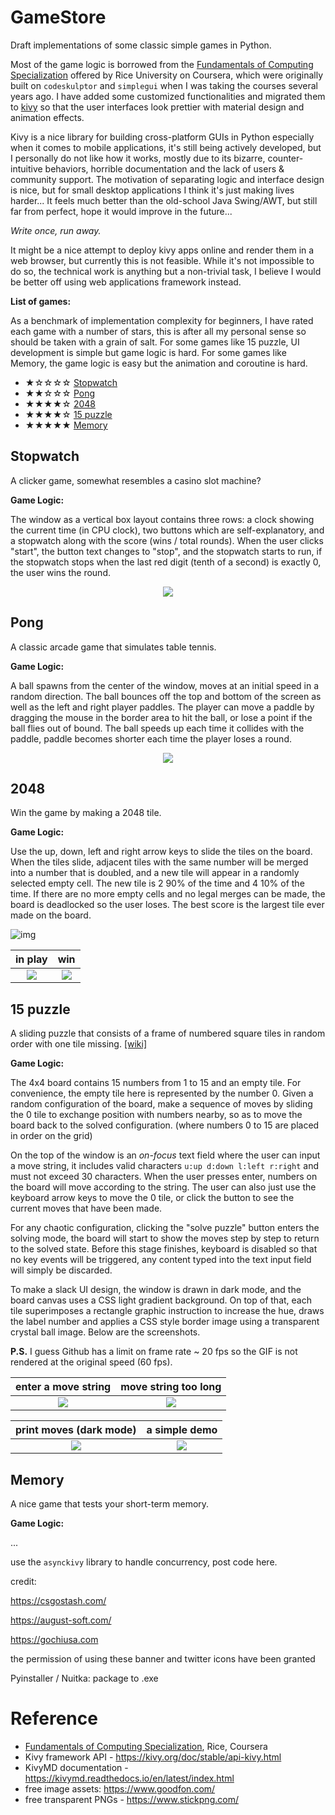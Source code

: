 # GameStore

Draft implementations of some classic simple games in Python.

Most of the game logic is borrowed from the [Fundamentals of Computing Specialization](https://www.coursera.org/specializations/computer-fundamentals) offered by Rice University on Coursera, which were originally built on `codeskulptor` and `simplegui` when I was taking the courses several years ago. I have added some customized functionalities and migrated them to [kivy](https://kivy.org/#home) so that the user interfaces look prettier with material design and animation effects.

Kivy is a nice library for building cross-platform GUIs in Python especially when it comes to mobile applications, it's still being actively developed, but I personally do not like how it works, mostly due to its bizarre, counter-intuitive behaviors, horrible documentation and the lack of users & community support. The motivation of separating logic and interface design is nice, but for small desktop applications I think it's just making lives harder... It feels much better than the old-school Java Swing/AWT, but still far from perfect, hope it would improve in the future...

_Write once, run away._

It might be a nice attempt to deploy kivy apps online and render them in a web browser, but currently this is not feasible. While it's not impossible to do so, the technical work is anything but a non-trivial task, I believe I would be better off using web applications framework instead.



**List of games:**

As a benchmark of implementation complexity for beginners, I have rated each game with a number of stars, this is after all my personal sense so should be taken with a grain of salt. For some games like 15 puzzle, UI development is simple but game logic is hard. For some games like Memory, the game logic is easy but the animation and coroutine is hard.

- ★☆☆☆☆ [Stopwatch](#stopwatch)
- ★★☆☆☆ [Pong](#pong)
- ★★★★☆ [2048](#2048)
- ★★★★☆ [15 puzzle](#15-puzzle)
- ★★★★★ [Memory](#memory)





## Stopwatch

A clicker game, somewhat resembles a casino slot machine?

__Game Logic:__

The window as a vertical box layout contains three rows: a clock showing the current time (in CPU clock), two buttons which are self-explanatory, and a stopwatch along with the score (wins / total rounds). When the user clicks "start", the button text changes to "stop", and the stopwatch starts to run, if the stopwatch stops when the last red digit (tenth of a second) is exactly 0, the user wins the round.

<p align="center">
  <img src="assets/stopwatch_play.png">
</p>





## Pong

A classic arcade game that simulates table tennis.

__Game Logic:__

A ball spawns from the center of the window, moves at an initial speed in a random direction. The ball bounces off the top and bottom of the screen as well as the left and right player paddles. The player can move a paddle by dragging the mouse in the border area to hit the ball, or lose a point if the ball flies out of bound. The ball speeds up each time it collides with the paddle, paddle becomes shorter each time the player loses a round.



<p align="center">
  <img src="assets/pong_play.png">
</p>





## 2048

Win the game by making a 2048 tile.

__Game Logic:__

Use the up, down, left and right arrow keys to slide the tiles on the board. When the tiles slide, adjacent tiles with the same number will be merged into a number that is doubled, and a new tile will appear in a randomly selected empty cell. The new tile is 2 90% of the time and 4 10% of the time. If there are no more empty cells and no legal merges can be made, the board is deadlocked so the user loses. The best score is the largest tile ever made on the board.

![img](assets/2048.png)

in play                   | win
:------------------------:|:------------------------:
![](assets/2048_play.png) | ![](assets/2048_win.png)





## 15 puzzle

A sliding puzzle that consists of a frame of numbered square tiles in random order with one tile missing. [[wiki]](https://en.wikipedia.org/wiki/15_puzzle)

__Game Logic:__

The 4x4 board contains 15 numbers from 1 to 15 and an empty tile. For convenience, the empty tile here is represented by the number 0. Given a random configuration of the board, make a sequence of moves by sliding the 0 tile to exchange position with numbers nearby, so as to move the board back to the solved configuration. (where numbers 0 to 15 are placed in order on the grid)

On the top of the window is an _on-focus_ text field where the user can input a move string, it includes valid characters `u:up d:down l:left r:right` and must not exceed 30 characters. When the user presses enter, numbers on the board will move according to the string. The user can also just use the keyboard arrow keys to move the 0 tile, or click the button to see the current moves that have been made.

For any chaotic configuration, clicking the "solve puzzle" button enters the solving mode, the board will start to show the moves step by step to return to the solved state. Before this stage finishes, keyboard is disabled so that no key events will be triggered, any content typed into the text input field will simply be discarded.

To make a slack UI design, the window is drawn in dark mode, and the board canvas uses a CSS light gradient background. On top of that, each tile superimposes a rectangle graphic instruction to increase the hue, draws the label number and applies a CSS style border image using a transparent crystal ball image. Below are the screenshots.

__P.S.__ I guess Github has a limit on frame rate ~ 20 fps so the GIF is not rendered at the original speed (60 fps).

|      enter a move string      |     move string too long      |
| :---------------------------: | :---------------------------: |
| ![](assets/15_puzzle_ui1.png) | ![](assets/15_puzzle_ui2.png) |

|      print moves (dark mode)      |     a simple demo             |
| :---------------------------: | :---------------------------: |
| ![](assets/15_puzzle_ui3.png) | ![](assets/15_puzzle_demo.gif) |





## Memory

A nice game that tests your short-term memory.

__Game Logic:__

...

use the `asynckivy` library to handle concurrency, post code here.





credit:

https://csgostash.com/

https://august-soft.com/

https://gochiusa.com

the permission of using these banner and twitter icons have been granted



Pyinstaller / Nuitka: package to .exe



# Reference

- [Fundamentals of Computing Specialization](https://www.coursera.org/specializations/computer-fundamentals), Rice, Coursera
- Kivy framework API - https://kivy.org/doc/stable/api-kivy.html
- KivyMD documentation - https://kivymd.readthedocs.io/en/latest/index.html
- free image assets: https://www.goodfon.com/
- free transparent PNGs - https://www.stickpng.com/

